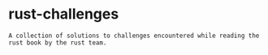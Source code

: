 # rust-challenges

```
A collection of solutions to challenges encountered while reading the rust book by the rust team.
```